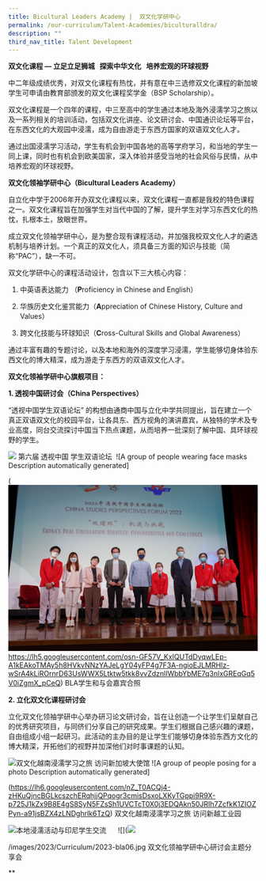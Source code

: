 ```yaml
---
title: Bicultural Leaders Academy |  双文化学研中心
permalink: /our-curriculum/Talent-Academies/biculturalldra/
description: ""
third_nav_title: Talent Development
---
```

**双文化课程 — 立足立足狮城   探索中华文化   培养宏观的环球视野**

中二年级成绩优秀，对双文化课程有热忱，并有意在中三选修双文化课程的新加坡学生可申请由教育部颁发的双文化课程奖学金（BSP Scholarship）。

  

双文化课程是一个四年的课程，中三至高中的学生通过本地及海外浸濡学习之旅以及一系列相关的培训活动，包括双文化讲座、论文研讨会、中国通识论坛等平台，在东西文化的大观园中浸濡，成为自由游走于东西方国家的双语双文化人才。

  

通过出国浸濡学习活动，学生有机会到中国各地的高等学府学习，和当地的学生一同上课，同时也有机会到欧美国家，深入体验并感受当地的社会风俗与民情，从中培养宏观的环球视野。

  


**双文化领袖学研中心（Bicultural Leaders Academy）**

自立化中学于2006年开办双文化课程以来，双文化课程一直都是我校的特色课程之一。双文化课程旨在加强学生对当代中国的了解，提升学生对学习东西文化的热忱，扎根本土，放眼世界。

  

成立双文化领袖学研中心，是为整合现有课程活动，并加强我校双文化人才的遴选机制与培养计划。一个真正的双文化人，须具备三方面的知识与技能（简称“PAC”），缺一不可。

  

双文化学研中心的课程活动设计，包含以下三大核心内容：

1.  中英语表达能力 （**P**roficiency in Chinese and English）
    
2.  华族历史文化鉴赏能力（**A**ppreciation of Chinese History, Culture and Values）
    
3.  跨文化技能与环球知识（**C**ross-Cultural Skills and Global Awareness）
    

  

通过丰富有趣的专题讨论，以及本地和海外的深度学习浸濡，学生能够切身体验东西文化的博大精深，成为游走于东西方的双语双文化人才。




**双文化领袖学研中心旗舰项目：**


**1.  透视中国研讨会（China Perspectives）**
    
“透视中国学生双语论坛” 的构想由通商中国与立化中学共同提出，旨在建立一个真正双语双文化的校园平台，让各具东、西方视角的演讲嘉宾，从独特的学术及专业高度，同台交流探讨中国当下热点课题，从而培养一批深刻了解中国、具环球视野的学生。

![](![](/images/2023/Curriculum/2023-bla01.jpg)https://lh6.googleusercontent.com/_P4TJg7GJWD3y8MdSBk5oknxbfNfmevKSgiNN7KlwjKJSriALLFlLmx9UI--NSJvxgdTe1Lkl8RnNHq8PKbC0XDFd3qdc8Q34ZZlsDieotGCpy4ejanX6HWQ3g2kKpk1HAsSNzWhpSTM5r0tF4GCxg) 第六届 透视中国 学生双语论坛  ![A group of people wearing face masks
Description automatically generated]

(![](/images/2023/Curriculum/2023-bla02.jpg)https://lh5.googleusercontent.com/osn-GF57V_KxIQUTdDyqwLEp-A1kEAkoTMAy5h8HVkvNNzYAJeLgY04yFP4g7F3A-ngioEJLMRHlz-wSrA4kLiROrnrD63UsWWX5Ltktw5tkk8vvZdznlIWbbYbME7q3nlxGREqGq5V0iZgmX_pCeQ) BLA学生和与会嘉宾合照      
                   

**2.  立化双文化课程研讨会**
    
立化双文化领袖学研中心举办研习论文研讨会，旨在让创造一个让学生们呈献自己的优秀研究项目，与同侪们分享自己的研究成果。学生们根据自己感兴趣的课题，自由组成小组一起研习。此活动的主办目的是让学生们能够切身体验东西方文化的博大精深，开拓他们的视野并加深他们对时事课题的认知。

![](https://lh3.googleusercontent.com/-5WjXmXhZDfBjqqIbXNpIDWtR1oWnrPN12Z7Xe4ZvPuU0Wyy8MeJE9p8gaASpnwfgHNFipW7qTiuZLhT5LnqhvJqzFV0XIkvQlfF_wctr3ZqIrTbzFVBaI5wNqZbTm44yIAC2L7XPio8F1zrfvYsuw)双文化越南浸濡学习之旅 访问新加坡大使馆 ![A group of people posing for a photo
Description automatically generated]

(https://lh6.googleusercontent.com/nZ_T0ACQj4-zHKuQjncBGLkcszchERqhjjQPqogr3cmisDsxoLXKyTGppi9R9X-p725J1kZx9B8E4gS8SyN5FZsSh1UVCTcT0X0j3EDQAkn50JRIh7ZcfkK1ZIOZPyn-a91jsBZX4zLNDghrlk6TzQ) 双文化越南浸濡学习之旅 访问新越工业园
  

![](https://lh6.googleusercontent.com/L_gXZ_tPDhGcMK9wte2YYZvd07soDMK5925EDxSnFgkJHwHH2_-Ks-z213CDdxlxzKUbeRcAEef8Xkcal989dy1zN5LnIcy5nFtXp3UX6qhGcwOYHC39Ck1_Yfj8oOtfOaVKi8Uam0ZdDyJIRiXBNA)本地浸濡活动与印尼学生交流      ![](![](/images/2023/Curriculum/2023-![](/images/2023/Curriculum/2023-bla06.jpg)bla06.jpg)

/images/2023/Curriculum/2023-bla06.jpg
双文化领袖学研中心研讨会主题分享会

**